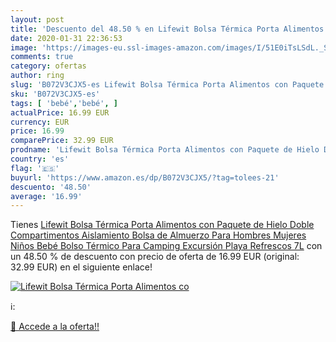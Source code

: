 ```yaml
---
layout: post
title: 'Descuento del 48.50 % en Lifewit Bolsa Térmica Porta Alimentos co'
date: 2020-01-31 22:36:53
image: 'https://images-eu.ssl-images-amazon.com/images/I/51E0iTsLSdL._SL200_.jpg'
comments: true
category: ofertas
author: ring
slug: 'B072V3CJX5-es Lifewit Bolsa Térmica Porta Alimentos con Paquete de Hielo...'
sku: 'B072V3CJX5-es'
tags: [ 'bebé','bebé', ]
actualPrice: 16.99 EUR
currency: EUR
price: 16.99
comparePrice: 32.99 EUR
prodname: 'Lifewit Bolsa Térmica Porta Alimentos con Paquete de Hielo Doble Compartimentos Aislamiento Bolsa de Almuerzo Para Hombres Mujeres Niños Bebé Bolso Térmico Para Camping Excursión Playa Refrescos 7L'
country: 'es'
flag: '🇪🇸'
buyurl: 'https://www.amazon.es/dp/B072V3CJX5/?tag=tolees-21'
descuento: '48.50'
average: '16.99'
---
```


Tienes [Lifewit Bolsa Térmica Porta Alimentos con Paquete de Hielo Doble Compartimentos Aislamiento Bolsa de Almuerzo Para Hombres Mujeres Niños Bebé Bolso Térmico Para Camping Excursión Playa Refrescos 7L](https://www.amazon.es/dp/B072V3CJX5/?tag=tolees-21) con un 48.50 % de descuento con precio de oferta de 16.99 EUR (original: 32.99 EUR) en el siguiente enlace!

[![Lifewit Bolsa Térmica Porta Alimentos co](https://images-eu.ssl-images-amazon.com/images/I/51E0iTsLSdL._SL200_.jpg)](https://www.amazon.es/dp/B072V3CJX5/?tag=tolees-21)

ℹ️:


[🛒 Accede a la oferta!!](https://www.amazon.es/dp/B072V3CJX5/?tag=tolees-21)
